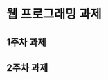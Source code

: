 <!DOCTYPE html>
<html lang="en">
<head>
    <meta charset="UTF-8">
    <meta name="viewport" content="width=device-width, initial-scale=1.0">
    <title>Document</title>
</head>
<body>
    <h1>웹 프로그래밍 과제
        <h2>1주차 과제</h2>
        <h2>2주차 과제</h2>
    </h1>
</body>
</html>
